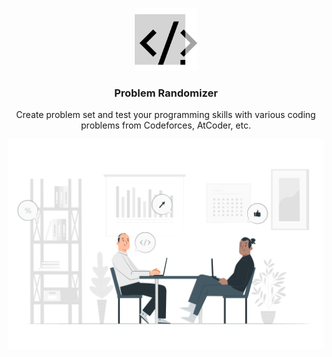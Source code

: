 <p align="center">
  <a href="https://problem-randomizer.vercel.app">
    <img width="100" src="https://raw.githubusercontent.com/problem-randomizer/.github/main/profile/images/prob-rand-logo.png">
  </a>
</p>

<h3 align="center">Problem Randomizer</h1>

<p align="center">Create problem set and test your programming skills with various coding problems from Codeforces, AtCoder, etc.</p>

![](https://raw.githubusercontent.com/problem-randomizer/.github/main/profile/images/banner.svg)
